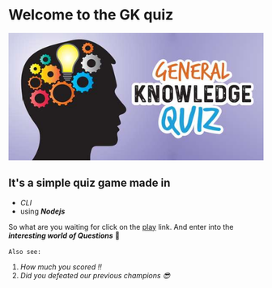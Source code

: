 # Welcome to the GK quiz

[![GK image](gk.jpg)](https://replit.com/@VishalKumar51/GK-quiz?outputonly=1)

## It's a simple quiz game made in

- _CLI_
- using **_Nodejs_**

So what are you waiting for click on the [play](https://replit.com/@VishalKumar51/GK-quiz?outputonly=1) link. And enter into the **_interesting world of Questions_** 🥳

`Also see:`

1. _How much you scored !!_
1. _Did you defeated our previous champions 😎_
